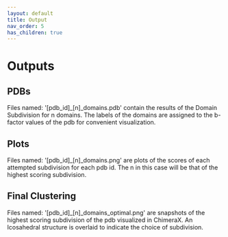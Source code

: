 ```yaml
---
layout: default
title: Output
nav_order: 5
has_children: true
---
```


# Outputs

## PDBs
Files named: '[pdb_id]_[n]_domains.pdb' contain the results of the Domain Subdivision for n domains.
The labels of the domains are assigned to the b-factor values of the pdb for convenient visualization.

## Plots
Files named: '[pdb_id]_[n]_domains.png' are plots of the scores of each attempted subdivision for each pdb id.
The n in this case will be that of the highest scoring subdivision.

## Final Clustering
Files named: '[pdb_id]_[n]_domains_optimal.png' are snapshots of the highest scoring subdivision of the pdb
visualized in ChimeraX. An Icosahedral structure is overlaid to indicate the choice of subdivision.
